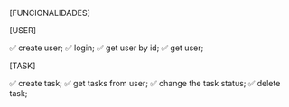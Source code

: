 [FUNCIONALIDADES]

[USER]

✅ create user;
✅ login;
✅ get user by id;
✅ get user;

[TASK]

✅ create task;
✅ get tasks from user;
✅ change the task status;
✅ delete task;
